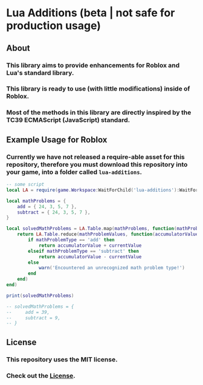 # Lua Additions (beta | not safe for production usage)

## About

### This library aims to provide enhancements for Roblox and Lua's standard library.
### This library is ready to use (with little modifications) inside of Roblox.
### Most of the methods in this library are directly inspired by the TC39 ECMAScript (JavaScript) standard.

## Example Usage for Roblox
### Currently we have not released a require-able asset for this repository, therefore you must download this repository into your game, into a folder called `lua-additions`.
```lua
-- some script
local LA = require(game.Workspace:WaitForChild('lua-additions'):WaitForChild('MainModule'))

local mathProblems = {
    add = { 24, 3, 5, 7 },
    subtract = { 24, 3, 5, 7 },
}

local solvedMathProblems = LA.Table.map(mathProblems, function(mathProblemValues, mathProblemType)
    return LA.Table.reduce(mathProblemValues, function(accumulatorValue, currentValue)
        if mathProblemType == 'add' then
            return accumulatorValue + currentValue
        elseif mathProblemType == 'subtract' then
            return accumulatorValue - currentValue
        else
            warn('Encountered an unrecognized math problem type!')
        end
    end)
end)

print(solvedMathProblems)

-- solvedMathProblems = {
--     add = 39,
--     subtract = 9,
-- }
```

## License

### This repository uses the MIT license.
### Check out the [License](./LICENSE.md).
